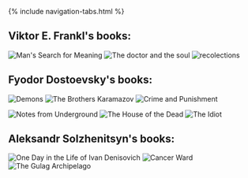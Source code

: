 <link rel="stylesheet" type="text/css" href="styles.css">

{% include navigation-tabs.html %} <!-- Include the shared navigation tabs -->

<body>
  <section class="default-text-format">
    <h2>Viktor E. Frankl's books:</h2>
    <p class="horizontal-images">
      <img src="Assets/ViktorFrankl1.jpg" alt="Man's Search for Meaning" />
      <img src="Assets/VIktorFrankl2.jpg" alt="The doctor and the soul" />
      <img src="Assets/ViktorFrankl3.webp" alt="recolections" />
    </p>
  </section>

  <section class="default-text-format">
    <h2>Fyodor Dostoevsky's books:</h2>
    <p class="horizontal-images">
      <img src="Assets/Demons.jpg" alt="Demons" />
      <img src="Assets/BrothersKaramazov.jpeg" alt="The Brothers Karamazov" />
      <img src="Assets/CrimeandPunishment.jpg" alt="Crime and Punishment" />
    </p>
    <p class="horizontal-images">
      <img src="Assets/NotesFromUnderground.jpg" alt="Notes from Underground" />
      <img src="Assets/TheHouseoftheDead.jpeg" alt="The House of the Dead" />
      <img src="Assets/TheIdiot.jpg" alt="The Idiot" />
    </p>
  </section>

  <section class="default-text-format">
    <h2>Aleksandr Solzhenitsyn's books:</h2>
    <p class="horizontal-images">
      <img src="Assets/OneDayintheLifeofIvanDenisovich.jpeg" alt="One Day in the Life of Ivan Denisovich" />
      <img src="Assets/CancerWard.jpeg" alt="Cancer Ward" />
      <img src="Assets/GulagArchipelago.webp" alt="The Gulag Archipelago" />
    </p>
  </section>
</body>
